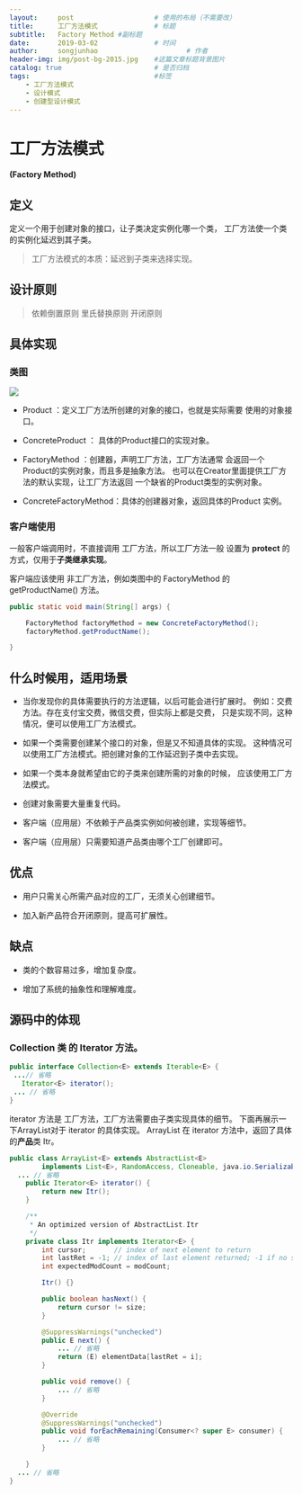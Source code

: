 ```yaml
---
layout:     post                    # 使用的布局（不需要改）
title:      工厂方法模式              # 标题
subtitle:   Factory Method #副标题
date:       2019-03-02              # 时间
author:     songjunhao                      # 作者
header-img: img/post-bg-2015.jpg    #这篇文章标题背景图片
catalog: true                       # 是否归档
tags:                               #标签
    - 工厂方法模式
    - 设计模式
    - 创建型设计模式
---
```



# 工厂方法模式
#### (Factory Method)

## 定义

定义一个用于创建对象的接口，让子类决定实例化哪一个类，
工厂方法使一个类的实例化延迟到其子类。

>工厂方法模式的本质：延迟到子类来选择实现。

## 设计原则

>依赖倒置原则
>里氏替换原则
>开闭原则

## 具体实现
### 类图

![](https://i.loli.net/2019/03/02/5c7a750e4e1ca.jpg)

+ Product ：定义工厂方法所创建的对象的接口，也就是实际需要
使用的对象接口。

+ ConcreteProduct ： 具体的Product接口的实现对象。

+ FactoryMethod ：创建器，声明工厂方法，工厂方法通常
会返回一个Product的实例对象，而且多是抽象方法。
也可以在Creator里面提供工厂方法的默认实现，让工厂方法返回
一个缺省的Product类型的实例对象。

+ ConcreteFactoryMethod：具体的创建器对象，返回具体的Product
实例。

### 客户端使用

一般客户端调用时，不直接调用 工厂方法，所以工厂方法一般
设置为 **protect** 的方式，仅用于**子类继承实现**。

客户端应该使用 非工厂方法，例如类图中的 FactoryMethod 的
getProductName() 方法。

```java
public static void main(String[] args) {

    FactoryMethod factoryMethod = new ConcreteFactoryMethod();
    factoryMethod.getProductName();

}
```

## 什么时候用，适用场景

+ 当你发现你的具体需要执行的方法逻辑，以后可能会进行扩展时。
例如：交费方法。存在支付宝交费，微信交费，但实际上都是交费，
只是实现不同，这种情况，便可以使用工厂方法模式。

+ 如果一个类需要创建某个接口的对象，但是又不知道具体的实现。
这种情况可以使用工厂方法模式。把创建对象的工作延迟到子类中去实现。

+ 如果一个类本身就希望由它的子类来创建所需的对象的时候，
应该使用工厂方法模式。

+ 创建对象需要大量重复代码。

+ 客户端（应用层）不依赖于产品类实例如何被创建，实现等细节。

+ 客户端（应用层）只需要知道产品类由哪个工厂创建即可。

## 优点

+ 用户只需关心所需产品对应的工厂，无须关心创建细节。

+ 加入新产品符合开闭原则，提高可扩展性。

## 缺点

+ 类的个数容易过多，增加复杂度。

+ 增加了系统的抽象性和理解难度。


## 源码中的体现

### Collection 类 的 Iterator 方法。

```java
public interface Collection<E> extends Iterable<E> {
 ...// 省略
   Iterator<E> iterator();
 ... // 省略
}
```

iterator 方法是 工厂方法，工厂方法需要由子类实现具体的细节。
下面再展示一下ArrayList对于 iterator 的具体实现。
ArrayList 在 iterator 方法中，返回了具体的**产品**类 Itr。

```java
public class ArrayList<E> extends AbstractList<E>
        implements List<E>, RandomAccess, Cloneable, java.io.Serializable{
  ... // 省略
    public Iterator<E> iterator() {
        return new Itr();
    }

    /**
     * An optimized version of AbstractList.Itr
     */
    private class Itr implements Iterator<E> {
        int cursor;       // index of next element to return
        int lastRet = -1; // index of last element returned; -1 if no such
        int expectedModCount = modCount;

        Itr() {}

        public boolean hasNext() {
            return cursor != size;
        }

        @SuppressWarnings("unchecked")
        public E next() {
            ... // 省略
            return (E) elementData[lastRet = i];
        }

        public void remove() {
            ... // 省略
        }

        @Override
        @SuppressWarnings("unchecked")
        public void forEachRemaining(Consumer<? super E> consumer) {
            ... // 省略
        }

    }
  ... // 省略
}
```
